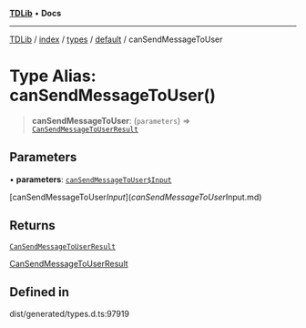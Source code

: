 [**TDLib**](../../../../../../README.md) • **Docs**

***

[TDLib](../../../../../../modules.md) / [index](../../../../../README.md) / [types](../../../README.md) / [default](../README.md) / canSendMessageToUser

# Type Alias: canSendMessageToUser()

> **canSendMessageToUser**: (`parameters`) => [`CanSendMessageToUserResult`](CanSendMessageToUserResult.md)

## Parameters

• **parameters**: [`canSendMessageToUser$Input`](canSendMessageToUser$Input.md)

[canSendMessageToUser$Input](canSendMessageToUser$Input.md)

## Returns

[`CanSendMessageToUserResult`](CanSendMessageToUserResult.md)

[CanSendMessageToUserResult](CanSendMessageToUserResult.md)

## Defined in

dist/generated/types.d.ts:97919
